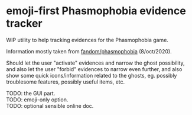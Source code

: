 # emoji-first Phasmophobia evidence tracker

WIP utility to help tracking evidences for the Phasmophobia game.  

Information mostly taken from [fandom/phasmophobia](https://phasmophobia.fandom.com/wiki/Phasmophobia_Wiki) (8/oct/2020).

Should let the user "activate" evidences and narrow the ghost possibility,
and also let the user "forbid" evidences to narrow even further,
and also show some quick icons/information related to the ghosts,
eg. possibly troublesome features, possibly useful items, etc.

TODO: the GUI part.  
TODO: emoji-only option.  
TODO: optional sensible online doc.


